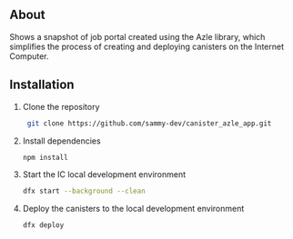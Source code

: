 ## About

Shows a snapshot of job portal created using the Azle library, which simplifies the process of creating and deploying canisters on the Internet Computer.

## Installation

1. Clone the repository

   ```bash
    git clone https://github.com/sammy-dev/canister_azle_app.git
    ```

2. Install dependencies

    ```bash
    npm install
    ```

3. Start the IC local development environment

    ```bash
    dfx start --background --clean
    ```

4. Deploy the canisters to the local development environment

    ```bash
    dfx deploy
    ```
